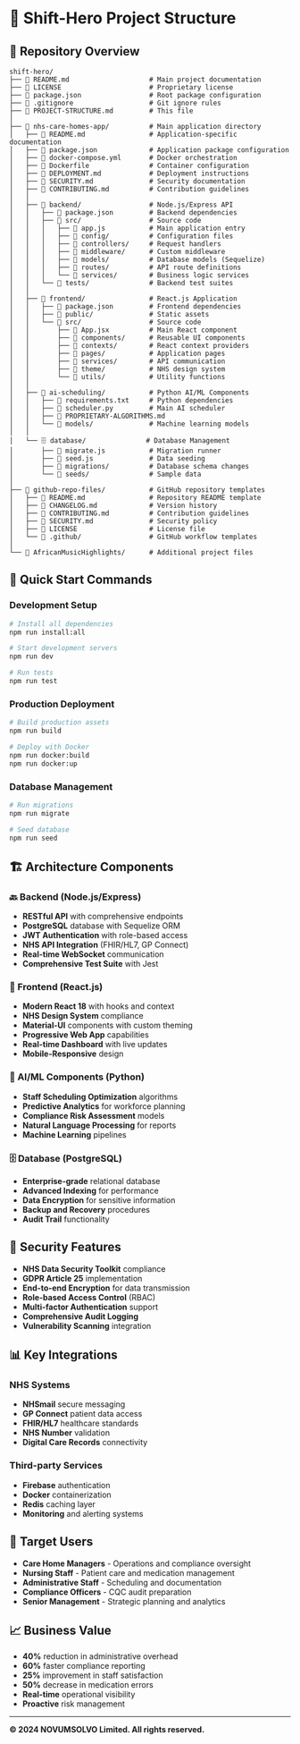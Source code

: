 # 🏥 Shift-Hero Project Structure

## 📁 Repository Overview

```
shift-hero/
├── 📄 README.md                    # Main project documentation
├── 📄 LICENSE                      # Proprietary license
├── 📄 package.json                 # Root package configuration
├── 📄 .gitignore                   # Git ignore rules
├── 📄 PROJECT-STRUCTURE.md         # This file
│
├── 📁 nhs-care-homes-app/          # Main application directory
│   ├── 📄 README.md                # Application-specific documentation
│   ├── 📄 package.json             # Application package configuration
│   ├── 📄 docker-compose.yml       # Docker orchestration
│   ├── 📄 Dockerfile               # Container configuration
│   ├── 📄 DEPLOYMENT.md            # Deployment instructions
│   ├── 📄 SECURITY.md              # Security documentation
│   ├── 📄 CONTRIBUTING.md          # Contribution guidelines
│   │
│   ├── 🔧 backend/                 # Node.js/Express API
│   │   ├── 📄 package.json         # Backend dependencies
│   │   ├── 📁 src/                 # Source code
│   │   │   ├── 📄 app.js           # Main application entry
│   │   │   ├── 📁 config/          # Configuration files
│   │   │   ├── 📁 controllers/     # Request handlers
│   │   │   ├── 📁 middleware/      # Custom middleware
│   │   │   ├── 📁 models/          # Database models (Sequelize)
│   │   │   ├── 📁 routes/          # API route definitions
│   │   │   └── 📁 services/        # Business logic services
│   │   └── 📁 tests/               # Backend test suites
│   │
│   ├── 🎨 frontend/                # React.js Application
│   │   ├── 📄 package.json         # Frontend dependencies
│   │   ├── 📁 public/              # Static assets
│   │   └── 📁 src/                 # Source code
│   │       ├── 📄 App.jsx          # Main React component
│   │       ├── 📁 components/      # Reusable UI components
│   │       ├── 📁 contexts/        # React context providers
│   │       ├── 📁 pages/           # Application pages
│   │       ├── 📁 services/        # API communication
│   │       ├── 📁 theme/           # NHS design system
│   │       └── 📁 utils/           # Utility functions
│   │
│   ├── 🤖 ai-scheduling/           # Python AI/ML Components
│   │   ├── 📄 requirements.txt     # Python dependencies
│   │   ├── 📄 scheduler.py         # Main AI scheduler
│   │   ├── 📄 PROPRIETARY-ALGORITHMS.md
│   │   └── 📁 models/              # Machine learning models
│   │
│   └── 🗄️ database/               # Database Management
│       ├── 📄 migrate.js           # Migration runner
│       ├── 📄 seed.js              # Data seeding
│       ├── 📁 migrations/          # Database schema changes
│       └── 📁 seeds/               # Sample data
│
├── 📁 github-repo-files/           # GitHub repository templates
│   ├── 📄 README.md                # Repository README template
│   ├── 📄 CHANGELOG.md             # Version history
│   ├── 📄 CONTRIBUTING.md          # Contribution guidelines
│   ├── 📄 SECURITY.md              # Security policy
│   ├── 📄 LICENSE                  # License file
│   └── 📁 .github/                 # GitHub workflow templates
│
└── 📁 AfricanMusicHighlights/      # Additional project files
```

## 🚀 Quick Start Commands

### Development Setup
```bash
# Install all dependencies
npm run install:all

# Start development servers
npm run dev

# Run tests
npm run test
```

### Production Deployment
```bash
# Build production assets
npm run build

# Deploy with Docker
npm run docker:build
npm run docker:up
```

### Database Management
```bash
# Run migrations
npm run migrate

# Seed database
npm run seed
```

## 🏗️ Architecture Components

### 🔙 Backend (Node.js/Express)
- **RESTful API** with comprehensive endpoints
- **PostgreSQL** database with Sequelize ORM
- **JWT Authentication** with role-based access
- **NHS API Integration** (FHIR/HL7, GP Connect)
- **Real-time WebSocket** communication
- **Comprehensive Test Suite** with Jest

### 🎨 Frontend (React.js)
- **Modern React 18** with hooks and context
- **NHS Design System** compliance
- **Material-UI** components with custom theming
- **Progressive Web App** capabilities
- **Real-time Dashboard** with live updates
- **Mobile-Responsive** design

### 🤖 AI/ML Components (Python)
- **Staff Scheduling Optimization** algorithms
- **Predictive Analytics** for workforce planning
- **Compliance Risk Assessment** models
- **Natural Language Processing** for reports
- **Machine Learning** pipelines

### 🗄️ Database (PostgreSQL)
- **Enterprise-grade** relational database
- **Advanced Indexing** for performance
- **Data Encryption** for sensitive information
- **Backup and Recovery** procedures
- **Audit Trail** functionality

## 🔐 Security Features

- **NHS Data Security Toolkit** compliance
- **GDPR Article 25** implementation
- **End-to-end Encryption** for data transmission
- **Role-based Access Control** (RBAC)
- **Multi-factor Authentication** support
- **Comprehensive Audit Logging**
- **Vulnerability Scanning** integration

## 📊 Key Integrations

### NHS Systems
- **NHSmail** secure messaging
- **GP Connect** patient data access
- **FHIR/HL7** healthcare standards
- **NHS Number** validation
- **Digital Care Records** connectivity

### Third-party Services
- **Firebase** authentication
- **Docker** containerization
- **Redis** caching layer
- **Monitoring** and alerting systems

## 🎯 Target Users

- **Care Home Managers** - Operations and compliance oversight
- **Nursing Staff** - Patient care and medication management
- **Administrative Staff** - Scheduling and documentation
- **Compliance Officers** - CQC audit preparation
- **Senior Management** - Strategic planning and analytics

## 📈 Business Value

- **40%** reduction in administrative overhead
- **60%** faster compliance reporting
- **25%** improvement in staff satisfaction
- **50%** decrease in medication errors
- **Real-time** operational visibility
- **Proactive** risk management

---

**© 2024 NOVUMSOLVO Limited. All rights reserved.**

